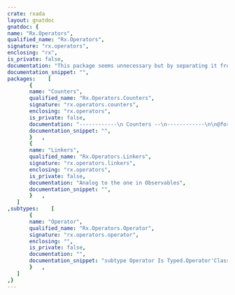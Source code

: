 ```yaml
---
crate: rxada
layout: gnatdoc
gnatdoc: {
name: "Rx.Operators",
qualified_name: "Rx.Operators",
signature: "rx.operators",
enclosing: "rx",
is_private: false,
documentation: "This package seems unnecessary but by separating it from Transform we can too separate each operator\nimplementation classes in its own packages, just like with Typed/Observables hierarchy.",
documentation_snippet: "",
packages:    [
       {
       name: "Counters",
       qualified_name: "Rx.Operators.Counters",
       signature: "rx.operators.counters",
       enclosing: "rx.operators",
       is_private: false,
       documentation: "------------\n Counters --\n------------\n\n@formal Succ\n@formal Default_Initial_Count",
       documentation_snippet: "",
       }   ,
       {
       name: "Linkers",
       qualified_name: "Rx.Operators.Linkers",
       signature: "rx.operators.linkers",
       enclosing: "rx.operators",
       is_private: false,
       documentation: "Analog to the one in Observables",
       documentation_snippet: "",
       }   ,
   ]
,subtypes:    [
       {
       name: "Operator",
       qualified_name: "Rx.Operators.Operator",
       signature: "rx.operators.operator",
       enclosing: "",
       is_private: false,
       documentation: "",
       documentation_snippet: "subtype Operator Is Typed.Operator'Class;",
       }   ,
   ]
,}
---
```

